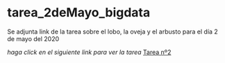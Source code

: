 # tarea_2deMayo_bigdata
Se adjunta link de la tarea sobre el lobo, la oveja y el arbusto para el día 2 de mayo del 2020

*haga click en el siguiente link para ver la tarea* [Tarea nº2](https://docs.google.com/drawings/d/19FNvBk2q45NT4cszulbQd7MmZ0i1iNfo6QEcFJz1Ujc/edit?usp=sharing)
